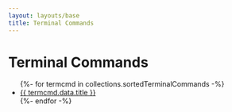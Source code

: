 ```yaml
---
layout: layouts/base
title: Terminal Commands
---
```


# Terminal Commands

<ul>
{%- for termcmd in collections.sortedTerminalCommands -%}
  <li><a href="{{ termcmd.url }}">{{ termcmd.data.title }}</a></li>
{%- endfor -%}
</ul>

